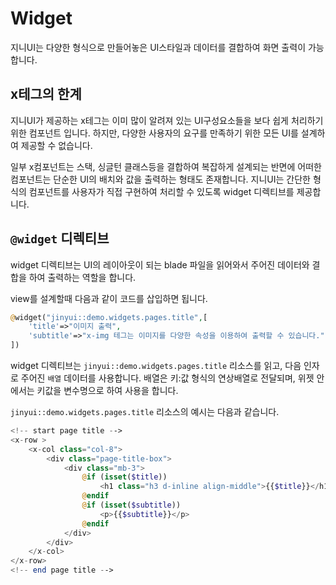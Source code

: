 # Widget
지니UI는 다양한 형식으로 만들어놓은 UI스타일과 데이터를 결합하여 화면 출력이 가능합니다.

## x테그의 한계
지니UI가 제공하는 x테그는 이미 많이 알려져 있는 UI구성요소들을 보다 쉽게 처리하기 위한 컴포넌트 입니다. 
하지만, 다양한 사용자의 요구를 만족하기 위한 모든 UI를 설계하여 제공할 수 없습니다.

일부 x컴포넌트는 스택, 싱글턴 클래스등을 결합하여 복잡하게 설계되는 반면에 어떠한 컴포넌트는 단순한 UI의 배치와 값을 출력하는 형태도 존재합니다.
지니UI는 간단한 형식의 컴포넌트를 사용자가 직접 구현하여 처리할 수 있도록 widget 디렉티브를 제공합니다.


## `@widget` 디렉티브
widget 디렉티브는 UI의 레이아웃이 되는 blade 파일을 읽어와서 주어진 데이터와 결합을 하여 출력하는 역할을 합니다.

view를 설계할때 다음과 같이 코드를 삽입하면 됩니다.
```php
@widget("jinyui::demo.widgets.pages.title",[
    'title'=>"이미지 출력",
    'subtitle'=>"x-img 테그는 이미지를 다양한 속성을 이용하여 출력할 수 있습니다."
])
```

widget 디렉티브는 `jinyui::demo.widgets.pages.title` 리소스를 읽고, 다음 인자로 주어진 `배열` 데이터를 사용합니다.
배열은 키:값 형식의 연상배열로 전달되며, 위젯 안에서는 키값을 변수명으로 하여 사용을 합니다.

`jinyui::demo.widgets.pages.title` 리소스의 예시는 다음과 같습니다.
```php
<!-- start page title -->
<x-row >
    <x-col class="col-8">
        <div class="page-title-box">                        
            <div class="mb-3">
                @if (isset($title))
                    <h1 class="h3 d-inline align-middle">{{$title}}</h1>
                @endif
                @if (isset($subtitle))
                    <p>{{$subtitle}}</p>
                @endif                
            </div>
        </div>
    </x-col>
</x-row>  
<!-- end page title -->
```

